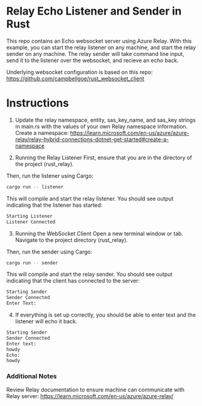 # Relay Echo Listener and Sender in Rust
This repo contains an Echo websocket server using Azure Relay. With this example, you can start the relay listener on any machine, and start the relay sender on any machine. The relay sender will take command line input, send it to the listener over the websocket, and recieve an echo back.

Underlying websocket configuration is based on this repo: https://github.com/campbellgoe/rust_websocket_client

# Instructions
1. Update the relay namespace, entity, sas_key_name, and sas_key strings in main.rs with the values of your own Relay namespace information. Create a namespace: https://learn.microsoft.com/en-us/azure/azure-relay/relay-hybrid-connections-dotnet-get-started#create-a-namespace

2. Running the Relay Listener
First, ensure that you are in the directory of the project (rust_relay). 

Then, run the listener using Cargo:

```bash
cargo run -- listener
```
This will compile and start the relay listener. You should see output indicating that the listener has started:

```bash
Starting Listener
Listener Connected
```
3. Running the WebSocket Client
Open a new terminal window or tab. Navigate to the project directory (rust_relay).

Then, run the sender using Cargo:

```bash
cargo run -- sender
```
This will compile and start the relay sender. You should see output indicating that the client has connected to the server:

```bash
Starting Sender
Sender Connected
Enter Text:
```
4. If everything is set up correctly, you should be able to enter text and the listener will echo it back.

```bash
Starting Sender
Sender Connected
Enter text:
howdy
Echo:
howdy
```
### Additional Notes
Review Relay documentation to ensure machine can communicate with Relay server: https://learn.microsoft.com/en-us/azure/azure-relay/